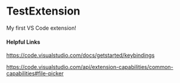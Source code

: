 # TestExtension
My first VS Code extension!


#### Helpful Links

https://code.visualstudio.com/docs/getstarted/keybindings

https://code.visualstudio.com/api/extension-capabilities/common-capabilities#file-picker